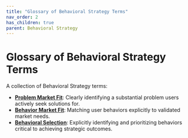 ```yaml
---
title: "Glossary of Behavioral Strategy Terms"
nav_order: 2
has_children: true
parent: Behavioral Strategy
---
```


# Glossary of Behavioral Strategy Terms

A collection of Behavioral Strategy terms:

- **[Problem Market Fit](/glossary/problem-market-fit/)**: Clearly identifying a substantial problem users actively seek solutions for.
- **[Behavior Market Fit](/glossary/behavior-market-fit/)**: Matching user behaviors explicitly to validated market needs.
- **[Behavioral Selection](/glossary/behavioral-selection/)**: Explicitly identifying and prioritizing behaviors critical to achieving strategic outcomes.